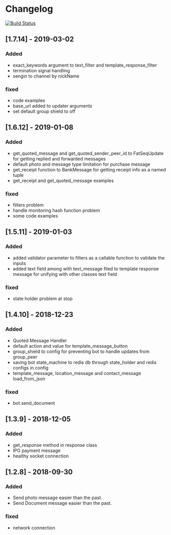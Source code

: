 # Changelog
[![Build Status](https://avatars1.githubusercontent.com/u/35299314?s=200&v=4)](https://github.com/balemessenger)

## [1.7.14] - 2019-03-02
### Added
- exact_keywords argument to text_filter and template_response_filter
- termination signal handling
- sengin to channel by nickName
### fixed
- code examples
- base_url added to updater arguments
- set default group shield to off

## [1.6.12] - 2019-01-08
### Added
- get_quoted_message and get_quoted_sender_peer_id to
 FatSeqUpdate for getting replied and forwarded messages
- default photo and message type limitation for purchase message
- get_receipt function to BankMessage for getting receipt info as a named tuple
- get_receipt and get_quoted_message examples
### fixed
- filters problem
- handle monitoring hash function problem
- some code examples

## [1.5.11] - 2019-01-03
### Added
- added validator parameter to filters as a callable function to validate the inputs
- added text field among with text_message filed to template response message for unifying
 with other classes text field
### fixed
- state holder problem at stop

## [1.4.10] - 2018-12-23
### Added
- Quoted Message Handler
- default action and value for template_message_button
- group_shield to config for preventing bot to handle updates from group_peer
- saving bot state_machine to redis db through state_holder and redis configs in config
- template_message, location_message and contact_message load_from_json

### fixed
- bot.send_document


## [1.3.9] - 2018-12-05
### Added
- get_response method in response class
- IPG payment message
- healthy socket connection
 
## [1.2.8] - 2018-09-30
### Added
- Send photo message easier than the past.
- Send Document message easier than the past.


### fixed
- network connection


